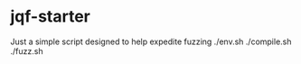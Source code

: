 # jqf-starter
Just a simple script designed to help expedite fuzzing
./env.sh
./compile.sh
./fuzz.sh